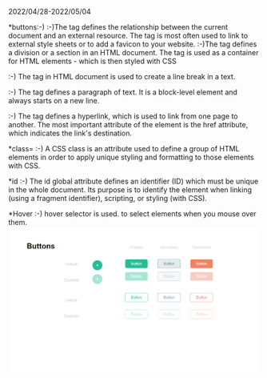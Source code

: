 2022/04/28-2022/05/04

*buttons:-)
:-)The tag defines the relationship between the current document and an external resource. The tag is most often used to link to external style sheets or to add a favicon to your website.
:-)The tag defines a division or a section in an HTML document. The
tag is used as a container for HTML elements - which is then styled with CSS

:-) The tag in HTML document is used to create a line break in a text.

:-) The tag defines a paragraph of text. It is a block-level element and always starts on a new line.

:-) The tag defines a hyperlink, which is used to link from one page to another. The most important attribute of the element is the href attribute, which indicates the link's destination.

*class=
:-) A CSS class is an attribute used to define a group of HTML elements in order to apply unique styling and formatting to those elements with CSS.

*id 
:-) The id global attribute defines an identifier (ID) which must be unique in the whole document. Its purpose is to identify the element when linking (using a fragment identifier), scripting, or styling (with CSS).

*Hover
:-) hover selector is used. to select elements when you mouse over them.
![ok](./ok.png)